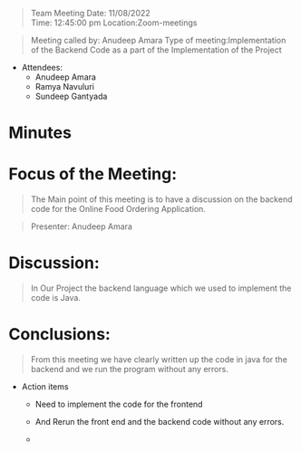 >  Team Meeting 	                                               Date: 11/08/2022     
                                                                       Time: 12:45:00 pm 
                                                                       Location:Zoom-meetings 

>   Meeting called by: Anudeep Amara  	            Type of meeting:Implementation of the Backend Code as a part of the Implementation of the Project
			
* Attendees: 	
    * Anudeep Amara
    * Ramya Navuluri
    * Sundeep Gantyada	 	 
	
	
	
# Minutes 

# Focus of the Meeting: 	
> The Main point of this meeting is to have a discussion on the backend code for the Online Food Ordering Application.

>Presenter: 	Anudeep Amara 

# Discussion: 

> In Our Project the backend language which we used to implement the code is Java.


# Conclusions: 

>  From this meeting we have clearly written up the code in java for the backend and we run the program without any errors.

*  Action items 	                                       

   *	Need to implement the code for the frontend                       
    
   *	And Rerun the front end and the backend code without any errors.
   
    *	



	